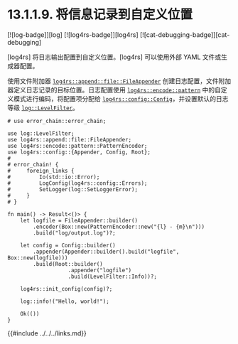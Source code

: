 # 13.1.1.9. 将信息记录到自定义位置

[![log-badge]][log] [![log4rs-badge]][log4rs] [![cat-debugging-badge]][cat-debugging]

[log4rs] 将日志输出配置到自定义位置。[log4rs] 可以使用外部 YAML 文件或生成器配置。

使用文件附加器 [`log4rs::append::file::FileAppender`] 创建日志配置，文件附加器定义日志记录的目标位置。日志配置使用 [`log4rs::encode::pattern`] 中的自定义模式进行编码，将配置项分配给 [`log4rs::config::Config`]，并设置默认的日志等级 [`log::LevelFilter`]。

```rust,edition2018,no_run
# use error_chain::error_chain;

use log::LevelFilter;
use log4rs::append::file::FileAppender;
use log4rs::encode::pattern::PatternEncoder;
use log4rs::config::{Appender, Config, Root};
#
# error_chain! {
#     foreign_links {
#         Io(std::io::Error);
#         LogConfig(log4rs::config::Errors);
#         SetLogger(log::SetLoggerError);
#     }
# }

fn main() -> Result<()> {
    let logfile = FileAppender::builder()
        .encoder(Box::new(PatternEncoder::new("{l} - {m}\n")))
        .build("log/output.log")?;

    let config = Config::builder()
        .appender(Appender::builder().build("logfile", Box::new(logfile)))
        .build(Root::builder()
                   .appender("logfile")
                   .build(LevelFilter::Info))?;

    log4rs::init_config(config)?;

    log::info!("Hello, world!");

    Ok(())
}
```

[`log4rs::append::file::FileAppender`]: https://docs.rs/log4rs/*/log4rs/append/file/struct.FileAppender.html
[`log4rs::config::Config`]: https://docs.rs/log4rs/*/log4rs/config/struct.Config.html
[`log4rs::encode::pattern`]: https://docs.rs/log4rs/*/log4rs/encode/pattern/index.html
[`log::LevelFilter`]: https://docs.rs/log/*/log/enum.LevelFilter.html

{{#include ../../../links.md}}
